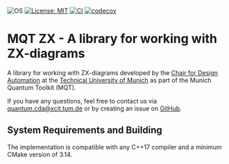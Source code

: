 ![OS](https://img.shields.io/badge/os-linux%20%7C%20macos%20%7C%20windows-blue?style=flat-square)
[![License: MIT](https://img.shields.io/badge/license-MIT-blue.svg?style=flat-square)](https://opensource.org/licenses/MIT)
[![CI](https://img.shields.io/github/workflow/status/cda-tum/zx/CI?style=flat-square&logo=github&label=c%2B%2B)](https://github.com/cda-tum/zx/actions/workflows/ci.yml)
[![codecov](https://img.shields.io/codecov/c/github/cda-tum/zx?style=flat-square&logo=codecov)](https://codecov.io/gh/cda-tum/zx)

# MQT ZX - A library for working with ZX-diagrams

A library for working with ZX-diagrams developed by the [Chair for Design Automation](https://www.cda.cit.tum.de/) at the [Technical University of Munich](https://www.tum.de/) as part of the Munich Quantum Toolkit (MQT).

If you have any questions, feel free to contact us via [quantum.cda@xcit.tum.de](mailto:quantum.cda@xcit.tum.de) or by creating an issue on [GitHub](https://github.com/cda-tum/zx/issues).

## System Requirements and Building

The implementation is compatible with any C++17 compiler and a minimum CMake version of 3.14.
